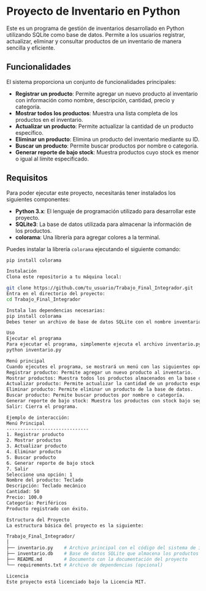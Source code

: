 # Proyecto de Inventario en Python

Este es un programa de gestión de inventarios desarrollado en Python utilizando SQLite como base de datos. Permite a los usuarios registrar, actualizar, eliminar y consultar productos de un inventario de manera sencilla y eficiente.

## Funcionalidades

El sistema proporciona un conjunto de funcionalidades principales:

- **Registrar un producto**: Permite agregar un nuevo producto al inventario con información como nombre, descripción, cantidad, precio y categoría.
- **Mostrar todos los productos**: Muestra una lista completa de los productos en el inventario.
- **Actualizar un producto**: Permite actualizar la cantidad de un producto específico.
- **Eliminar un producto**: Elimina un producto del inventario mediante su ID.
- **Buscar un producto**: Permite buscar productos por nombre o categoría.
- **Generar reporte de bajo stock**: Muestra productos cuyo stock es menor o igual al límite especificado.

## Requisitos

Para poder ejecutar este proyecto, necesitarás tener instalados los siguientes componentes:

- **Python 3.x**: El lenguaje de programación utilizado para desarrollar este proyecto.
- **SQLite3**: La base de datos utilizada para almacenar la información de los productos.
- **colorama**: Una librería para agregar colores a la terminal.

Puedes instalar la librería `colorama` ejecutando el siguiente comando:
```bash
pip install colorama

Instalación
Clona este repositorio a tu máquina local:

git clone https://github.com/tu_usuario/Trabajo_Final_Integrador.git
Entra en el directorio del proyecto:
cd Trabajo_Final_Integrador

Instala las dependencias necesarias:
pip install colorama
Debes tener un archivo de base de datos SQLite con el nombre inventario.db en la ruta especificada en el código, o modifica el código para ajustar la ruta de la base de datos.

Uso
Ejecutar el programa
Para ejecutar el programa, simplemente ejecuta el archivo inventario.py:
python inventario.py

Menú principal
Cuando ejecutes el programa, se mostrará un menú con las siguientes opciones:
Registrar producto: Permite agregar un nuevo producto al inventario.
Mostrar productos: Muestra todos los productos almacenados en la base de datos.
Actualizar producto: Permite actualizar la cantidad de un producto específico.
Eliminar producto: Permite eliminar un producto de la base de datos.
Buscar producto: Permite buscar productos por nombre o categoría.
Generar reporte de bajo stock: Muestra los productos con stock bajo según un límite especificado.
Salir: Cierra el programa.

Ejemplo de interacción:
Menú Principal
------------------------------
1. Registrar producto
2. Mostrar productos
3. Actualizar producto
4. Eliminar producto
5. Buscar producto
6. Generar reporte de bajo stock
7. Salir
Seleccione una opción: 1
Nombre del producto: Teclado
Descripción: Teclado mecánico
Cantidad: 50
Precio: 100.0
Categoría: Periféricos
Producto registrado con éxito.

Estructura del Proyecto
La estructura básica del proyecto es la siguiente:

Trabajo_Final_Integrador/
│
├── inventario.py    # Archivo principal con el código del sistema de inventario
├── inventario.db    # Base de datos SQLite que almacena los productos
├── README.md        # Documento con la documentación del proyecto
└── requirements.txt # Archivo de dependencias (opcional)

Licencia
Este proyecto está licenciado bajo la Licencia MIT. 

